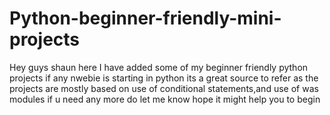 # Python-beginner-friendly-mini-projects
Hey guys shaun here I have added some of my beginner friendly python projects if any nwebie is starting in python its a great source to refer as the projects are mostly based on use of conditional statements,and use of was modules if u need any more do let me know hope it might help you to begin
